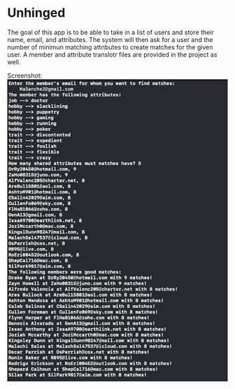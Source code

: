 # Unhinged

The goal of this app is to be able to take in a list of users and store their name, email, and attributes. The system will then ask for a user and the number of minimun matching attributes to create matches for the given user. A member and attribute translotr files are provided in the project as well.

Screenshot:
![Unhinged Screenshot](https://github.com/trevorcaii/images/blob/c0ddbea2cdda387e1c060461f41b590ccdf2a8ea/Screen%20Shot%202022-08-19%20at%204.30.50%20PM.png)
